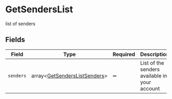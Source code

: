 # GetSendersList

list of senders


## Fields

| Field                                                                        | Type                                                                         | Required                                                                     | Description                                                                  |
| ---------------------------------------------------------------------------- | ---------------------------------------------------------------------------- | ---------------------------------------------------------------------------- | ---------------------------------------------------------------------------- |
| `senders`                                                                    | array<[GetSendersListSenders](../../models/shared/GetSendersListSenders.md)> | :heavy_minus_sign:                                                           | List of the senders available in your account                                |